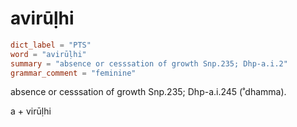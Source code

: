 # avirūḷhi

``` toml
dict_label = "PTS"
word = "avirūḷhi"
summary = "absence or cesssation of growth Snp.235; Dhp-a.i.2"
grammar_comment = "feminine"
```

absence or cesssation of growth Snp.235; Dhp\-a.i.245 (˚dhamma).

a \+ virūḷhi

